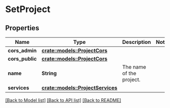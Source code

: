 # SetProject

## Properties

Name | Type | Description | Notes
------------ | ------------- | ------------- | -------------
**cors_admin** | [**crate::models::ProjectCors**](projectCors.md) |  | 
**cors_public** | [**crate::models::ProjectCors**](projectCors.md) |  | 
**name** | **String** | The name of the project. | 
**services** | [**crate::models::ProjectServices**](projectServices.md) |  | 

[[Back to Model list]](../README.md#documentation-for-models) [[Back to API list]](../README.md#documentation-for-api-endpoints) [[Back to README]](../README.md)


